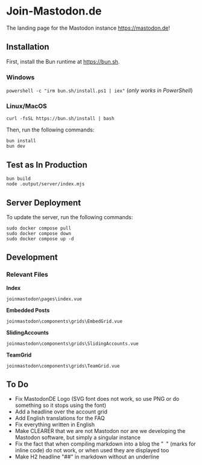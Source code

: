 # Join-Mastodon.de

The landing page for the Mastodon instance https://mastodon.de!


## Installation

First, install the Bun runtime at https://bun.sh.

### Windows
`powershell -c "irm bun.sh/install.ps1 | iex"` (*only works in PowerShell*)

### Linux/MacOS
`curl -fsSL https://bun.sh/install | bash`

Then, run the following commands:

```
bun install
bun dev
```

## Test as In Production

```
bun build
node .output/server/index.mjs
```

## Server Deployment

To update the server, run the following commands:

```
sudo docker compose pull
sudo docker compose down
sudo docker compose up -d
```


## Development

### Relevant Files

**Index**

`joinmastodon\pages\index.vue`

**Embedded Posts**

`joinmastodon\components\grids\EmbedGrid.vue`

**SlidingAccounts**

`joinmastodon\components\grids\SlidingAccounts.vue`

**TeamGrid**

`joinmastodon\components\grids\TeamGrid.vue`



## To Do

- Fix MastodonDE Logo (SVG font does not work, so use PNG or do something so it stops using the font)
- Add a headline over the account grid
- Add English translations for the FAQ
- Fix everything written in English
- Make CLEARER that we are not Mastodon nor are we developing the Mastodon software, but simply a singular instance
- Fix the fact that when compiling markdown into a blog the "` `" (marks for inline code) do not work, or when used they are displayed too
- Make H2 headline "##" in markdown without an underline 